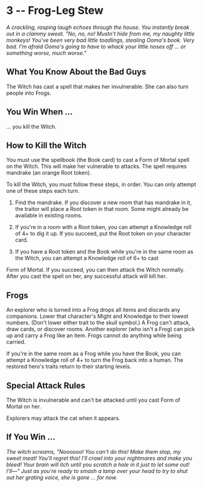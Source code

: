 # 3 -- Frog-Leg Stew

_A crackling, rasping laugh echoes through the house. You instantly break out in a clammy sweat. "No, no, no! Mustn't hide from me, my naughty little monkeys! You've been very bad little toadlings, stealing Ooma's book. Very bad. I'm afraid Ooma's going to have to whack your little noses off ... or something worse, much worse."_

## What You Know About the Bad Guys

The Witch has cast a spell that makes her invulnerable. She can also turn people into Frogs.

## You Win When ...

... you kill the Witch.

## How to Kill the Witch

You must use the spellbook (the Book card) to cast a Form of Mortal spell on the Witch. This will make her vulnerable to attacks. The spell requires mandrake (an orange Root token).

To kill the Witch, you must follow these steps, in order. You can only attempt one of these steps each turn.

1. Find the mandrake. If you discover a new room that has mandrake in it, the traitor will place a Root token in that room. Some might already be available in existing rooms.

2. If you're in a room with a Root token, you can attempt a Knowledge roll of 4+ to dig it up. If you succeed, put the Root token on your character card.

3. If you have a Root token and the Book while you're in the same room as the Witch, you can attempt a Knowledge roll of 6+ to cast

Form of Mortal. If you succeed, you can then attack the Witch normally. After you cast the spell on her, any successful attack will kill her.

## Frogs

An explorer who is turned into a Frog drops all items and discards any companions. Lower that character's Might and Knowledge to their lowest numbers. (Don't lower either trait to the skull symbol.) A Frog can't attack, draw cards, or discover rooms. Another explorer (who isn't a Frog) can pick up and carry a Frog like an item. Frogs cannot do anything while being carried.

If you're in the same room as a Frog while you have the Book, you can attempt a Knowledge roll of 4+ to turn the Frog back into a human. The restored hero's traits return to their starting levels.

## Special Attack Rules

The Witch is invulnerable and can't be attacked until you cast Form of Mortal on her.

Explorers may attack the cat when it appears.

## If You Win ...

_The witch screams, "Noooooo! You can't do this! Make them stop, my sweet meat! You'll regret this! I'll crawl into your nightmares and make you bleed! Your brain will itch until you scratch a hole in it just to let some out! I'll—"_
_Just as you're ready to smash a lamp over your head to try to shut out her grating voice, she is gone ... for now._